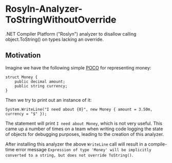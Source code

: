# Rosyln-Analyzer-ToStringWithoutOverride
.NET Compiler Platform ("Roslyn") analyzer to disallow calling object.ToString() on types lacking an override.

## Motivation

Imagine we have the following simple [POCO](https://en.wikipedia.org/wiki/Plain_Old_CLR_Object) for representing money:

    struct Money {
        public decimal amount;
        public string currency;
    }

Then we try to print out an instance of it:

    System.WriteLine("I need about {0}", new Money { amount = 3.50m, currency = "$" });

The statement will print `I need about Money`, which is not very useful. This came up a number of times on a team when writing code logging the state of objects for debugging purposes, leading to the creation of this analyzer.

After installing this analyzer the above `WriteLine` call will result in a compile-time error message `Expression of type 'Money' will be implicitly converted to a string, but does not override ToString()`.
